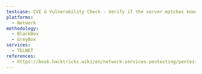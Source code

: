 ```yaml
---
testcase: CVE & Vulnerability Check - Verify if the server matches known Telnet CVEs (e.g., CVE-2023-40478) by comparing banner version against vulnerability advisories
platforms: 
  - Network
methodology: 
  - BlackBox
  - GreyBox
services:
  - TELNET
references:
  - https://book.hacktricks.wiki/en/network-services-pentesting/pentesting-telnet.html
---
```

